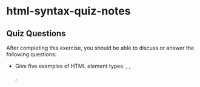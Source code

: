 # html-syntax-quiz-notes

## Quiz Questions

After completing this exercise, you should be able to discuss or answer the following questions:

- Give five examples of HTML element types.
  <h>, <img>, <p>, <title>, <a>
- What is the purpose of HTML attributes?
  attributes contain extra information about elements that wont appear in the content
- Give an example of an HTML entity (escape character).
  &lt

## Notes

All student notes should be written here.

How to write `Code Examples` in markdown

for JS:

```javascript
const data = 'Howdy';
```

for HTML:

```html
<div>
  <p>This is text content</p>
</div>
```

for CSS:

```css
div {
  width: 100%;
}
```
